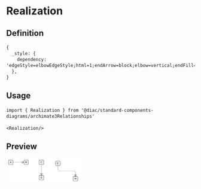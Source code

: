 # Realization

## Definition

```
{
  _style: { 
    dependency: 'edgeStyle=elbowEdgeStyle;html=1;endArrow=block;elbow=vertical;endFill=0;dashed=1;',
  },
}
```

## Usage

```
import { Realization } from '@diac/standard-components-diagrams/archimate3Relationships'

<Realization/>
```

## Preview

<img src="./realization.png" width="200"/>
